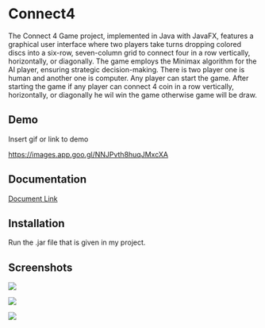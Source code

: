 
# Connect4

The Connect 4 Game project, implemented in Java 
with JavaFX, features a graphical user interface where 
two players take turns dropping colored discs into a 
six-row, seven-column grid to connect four in a row 
vertically, horizontally, or diagonally. The game 
employs the Minimax algorithm for the AI player, 
ensuring strategic decision-making. There is two player one is human and another one is computer. Any player can start the game. After starting the game if any player can connect 4 coin in a row vertically, horizontally, or diagonally he wil win the game otherwise game will be draw. 


## Demo

Insert gif or link to demo

https://images.app.goo.gl/NNJPvth8huqJMxcXA
## Documentation

[Document Link](https://drive.google.com/file/d/14NrUyE_wlUqYd3mwu-n8E63evQfcssON/view?usp=drive_link)


## Installation

Run the .jar file that is given in my project.
    
## Screenshots

![](https://drive.google.com/file/d/1f9U75s3ukLws2pfNcwnxqq_vNRbbxwWC/view?usp=sharing)

![](https://drive.google.com/file/d/1spi6NWwtdTP1KOuU85OMVQFJ9Oveo97G/view?usp=sharing)

![](https://drive.google.com/file/d/1r438HYvURGL-zcTblhYRiZBkULPwqBFI/view?usp=sharing)


